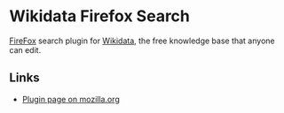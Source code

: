 Wikidata Firefox Search
=======================

[FireFox](https://www.mozilla.org/en-US/firefox/new/)
search plugin for [Wikidata](https://wikidata.org/),
the free knowledge base that anyone can edit.

Links
-----

* [Plugin page on mozilla.org](https://addons.mozilla.org/en-US/firefox/addon/wikidata-search/)
